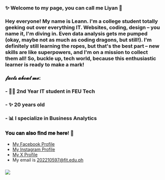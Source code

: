 ### ✨ Welcome to my page, you can call me Liyan 💖
### Hey everyone! My name is Leann. I'm a college student totally geeking out over everything IT. Websites, coding, design – you name it, I'm diving in. Even data analysis gets me pumped (okay, maybe not as much as coding dragons, but still!). I'm definitely still learning the ropes, but that's the best part – new skills are like superpowers, and I'm on a mission to collect them all! So, buckle up, tech world, because this enthusiastic learner is ready to make a mark!
### 𝓯𝓪𝓬𝓽𝓼 𝓪𝓫𝓸𝓾𝓽 𝓶𝓮:
###   - 💁‍♀️ 2nd Year IT student in FEU Tech
###   - ✨ 20 years old
###   - 📊 I specialize in Business Analytics
###
### 𝐘𝐨𝐮 𝐜𝐚𝐧 𝐚𝐥𝐬𝐨 𝐟𝐢𝐧𝐝 𝐦𝐞 𝐡𝐞𝐫𝐞! 🤗
- [My Facebook Profile](https://facebook.com/0renjis)
- [My Instagram Profile](https://instagram.com/0renjis)
- [My X Profile](https://x.com/0renjis)
- My email is [202210597@fit.edu.ph](https://gmail.com/202210597@fit.edu.ph)

### ![](https://github.com/0renjis/0renjis/blob/main/pcgirl.gif)

<!--
**0renjis/0renjis** is a ✨ _special_ ✨ repository because its `README.md` (this file) appears on your GitHub profile.

Here are some ideas to get you started:

- 🔭 I’m currently working on ...
- 🌱 I’m currently learning ...
- 👯 I’m looking to collaborate on ...
- 🤔 I’m looking for help with ...
- 💬 Ask me about ...
- 📫 How to reach me: ...
- 😄 Pronouns: ...
- ⚡ Fun fact: ...
-->
